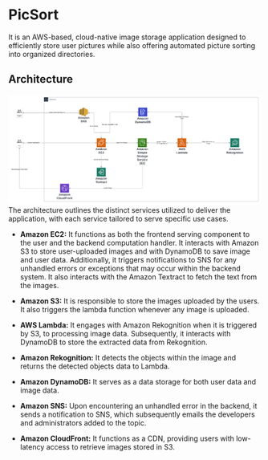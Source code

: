 # PicSort

It is an AWS-based, cloud-native image storage application designed to efficiently store user pictures while also offering automated picture sorting into organized directories.

## Architecture

![](Architecture.png)
The architecture outlines the distinct services utilized to deliver the application, with each service tailored to serve specific use cases.

- **Amazon EC2:** It functions as both the frontend serving component to the user and the backend computation handler. It interacts with Amazon S3 to store user-uploaded images and with DynamoDB to save image and user data. Additionally, it triggers notifications to SNS for any unhandled errors or exceptions that may occur within the backend system. It also interacts with the Amazon Textract to fetch the text from the images.

- **Amazon S3:** It is responsible to store the images uploaded by the users. It also triggers the lambda function whenever any image is uploaded.

- **AWS Lambda:** It engages with Amazon Rekognition when it is triggered by S3, to processing image data. Subsequently, it interacts with DynamoDB to store the extracted data from Rekognition.

- **Amazon Rekognition:** It detects the objects within the image and returns the detected objects data to Lambda.

- **Amazon DynamoDB:** It serves as a data storage for both user data and image data.

- **Amazon SNS:** Upon encountering an unhandled error in the backend, it sends a notification to SNS, which subsequently emails the developers and administrators added to the topic.

- **Amazon CloudFront:** It functions as a CDN, providing users with low-latency access to retrieve images stored in S3.
